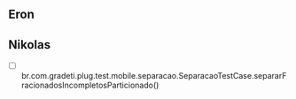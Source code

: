 ## Eron



## Nikolas

- [ ] br.com.gradeti.plug.test.mobile.separacao.SeparacaoTestCase.separarFracionadosIncompletosParticionado()